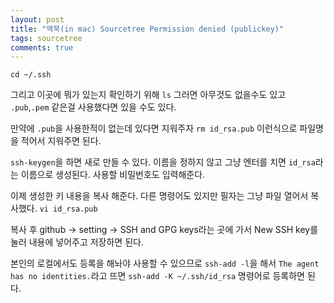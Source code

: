 ```yaml
---
layout: post
title: "맥북(in mac) Sourcetree Permission denied (publickey)"
tags: sourcetree
comments: true
---
```


`cd ~/.ssh`

그리고 이곳에 뭐가 있는지 확인하기 위해 `ls`
그러면 아무것도 없을수도 있고 `.pub`,`.pem` 같은걸 사용했다면 있을 수도 있다.

만약에 `.pub`을 사용한적이 없는데 있다면 지워주자
`rm id_rsa.pub` 이런식으로 파일명을 적어서 지워주면 된다.

`ssh-keygen`을 하면 새로 만들 수 있다.
이름을 정하지 않고 그냥 엔터를 치면 `id_rsa`라는 이름으로 생성된다.
사용할 비밀번호도 입력해준다.

이제 생성한 키 내용을 복사 해준다.
다른 명령어도 있지만 필자는 그냥 파일 열어서 복사했다.
`vi id_rsa.pub`

복사 후 github -> setting -> SSH and GPG keys라는 곳에 가서 New SSH key를 눌러
내용에 넣어주고 저장하면 된다.

본인의 로컬에서도 등록을 해놔야 사용할 수 있으므로
`ssh-add -l`을 해서 `The agent has no identities.`라고 뜨면
`ssh-add -K ~/.ssh/id_rsa` 명령어로 등록하면 된다.
